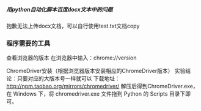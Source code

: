 ##### 用python自动化脚本百度docx文本中的问题
抱歉无法上传docx文档，可以自行使用test.txt文档copy

### 程序需要的工具

查看浏览器的版本
在浏览器中输入：chrome://version

ChromeDriver安装（根据浏览器版本安装相应的ChromeDriver版本）
实验结论：只要对应的大版本号一样就可以 
下载地址：http://npm.taobao.org/mirrors/chromedriver/
解压后得到ChromeDriver.exe，在 Windows 下，将 chromedriver.exe 文件拖到 Python 的 Scripts 目录下即可。
